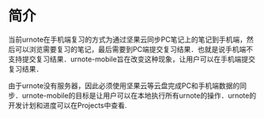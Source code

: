 # 简介

当前urnote在手机端复习的方式为通过坚果云同步PC笔记上的笔记到手机端，然后可以浏览需要复习的笔记，最后需要到PC端提交复习结果．也就是说手机端不支持提交复习结果．urnote-mobile旨在改变这种现象，让用户可以在手机端提交复习结果．

由于urnote没有服务器，因此必须使用坚果云等云盘完成PC和手机端数据的同步．urnote-mobile的目标是让用户可以在本地执行所有urnote的操作．urnote的开发计划和进度可以在Projects中查看.
